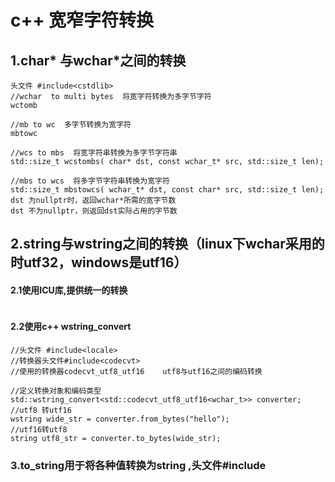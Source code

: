 # c++ 宽窄字符转换

## 1.char* 与wchar*之间的转换

```
头文件 #include<cstdlib>
//wchar  to multi bytes  将宽字符转换为多字节字符
wctomb

//mb to wc  多字节转换为宽字符
mbtowc

//wcs to mbs  将宽字符串转换为多字节字符串
std::size_t wcstombs( char* dst, const wchar_t* src, std::size_t len);

//mbs to wcs  将多字节字符串转换为宽字符
std::size_t mbstowcs( wchar_t* dst, const char* src, std::size_t len);
dst 为nullptr时，返回wchar*所需的宽字节数
dst 不为nullptr，则返回dst实际占用的字节数
```



## 2.string与wstring之间的转换（linux下wchar采用的时utf32，windows是utf16）

#### 2.1使用ICU库,提供统一的转换

```

```

#### 2.2使用c++  wstring_convert

```
//头文件 #include<locale>   
//转换器头文件#include<codecvt>
//使用的转换器codecvt_utf8_utf16    utf8与utf16之间的编码转换

//定义转换对象和编码类型
std::wstring_convert<std::codecvt_utf8_utf16<wchar_t>> converter;
//utf8 转utf16
wstring wide_str = converter.from_bytes("hello");
//utf16转utf8
string utf8_str = converter.to_bytes(wide_str);

```

### 3.to_string用于将各种值转换为string ,头文件#include<string>

